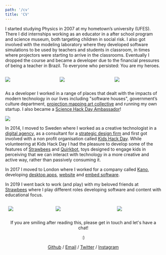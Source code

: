 ```yaml
---
path: '/cv'
title: 'CV'
---
```


I started studying Physics in 2007 at my hometown’s university (UFES). There I did internships working as an educator in a after school program and science museum, both targeting children in social risk. I also got involved with the modeling laboratory where they developed software simulations to be used by teachers and students in classroom, in times where projectors were starting to arrive in the classrooms. Eventually I dropped the course and became a developer due to the financial pressures of being a teacher in Brazil. To everyone who persisted: You are my heroes.

<div style="display:flex; align-items: center; justify-content: space-between;">

<div style="width:30%">

![](/muris_eaf.jpg)

</div>

<div style="width:30%">

![](/muris_capacete.jpg)

</div>

<div style="width:30%">

![](/muris_infinito.jpg)

</div>

</div>

As a developer I worked in a range of places that dealt with the impacts of modern technology in our lives including "software houses", government’s culture department, [projection mapping art collective](https://www.youtube.com/watch?v=Cp4usRl-nSg) and running my own startup. I also became a [Science Hack Day Ambassador](http://sciencehackday.org/ambassador/)!

![](/science_hack_day.jpg)

In 2014, I moved to Sweden where I worked as a creative technologist in a [digital agency](https://oakwood.se/), as a consultant for a [strategic design firm](https://www.designit.com/) and first got involved with a non profit organisation called [Kids Hack Day](http://www.kidshackday.com/). While volunteering at Kids Hack Day I had the pleasure to develop some of the features of [Strawbees](https://strawbees.com/) and [Quirkbot](https://www.quirkbot.com/), toys designed to engage kids in perceiving that we can interact with technology in a more creative and active way, rather than passively consuming it.

In 2017 I moved to London where I worked for a company called [Kano](https://kano.me/), developing [desktop apps](https://kano.me/landing/app/uk), [website](https://world.kano.me/challenges) and [embed software](https://murilopolese.github.io/kano-pixel-kit-pixel32-docs/).

In 2019 I went back to work (and play) with my beloved friends at [Strawbees](https://strawbees.com/) where I play different roles developing software and content with educational focus.


<div style="display:flex; align-items: center; justify-content: center;">

<div style="width:30%; margin: 0 10px;">

![](/muris.jpg)

</div>

<div style="width:40%; margin: 0 10px;">

![](/strawbees_team.jpg)

</div>

<div style="width:30%; margin: 0 10px;">

![](/muris_strawbees.jpg)

</div>

</div>

<div style="text-align: center">

If you are smiling after reading this, please get in touch and let's have a chat!

:)

[Github](https://github.com/murilopolese) / [Email](maito:murilopolese+dotcom@gmail.com) / [Twitter](https://twitter.com/murilopolese) / [Instagram](https://instagram.com/murilopolese)

</div>
